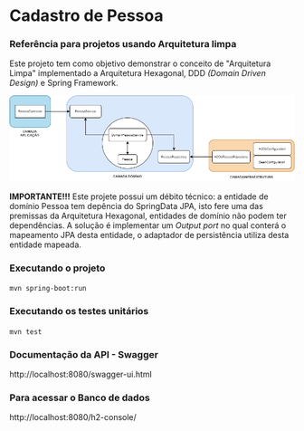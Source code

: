 # Cadastro de Pessoa

### Referência para projetos usando Arquitetura limpa
Este projeto tem como objetivo demonstrar o conceito de "Arquitetura Limpa" implementado a Arquitetura Hexagonal, DDD _(Domain Driven Design)_ e Spring Framework.

![](ArquiteturaHexagonal-Spring.png)

**IMPORTANTE!!!**
Este projete possui um débito técnico: a entidade de domínio Pessoa tem depência do SpringData JPA, isto fere uma das premissas da Arquitetura Hexagonal, entidades de domínio não podem ter dependências. A solução é implementar um _Output port_ no qual conterá o mapeamento JPA desta entidade, o adaptador de persistência utiliza desta entidade mapeada.

### Executando o projeto
`mvn spring-boot:run`

### Executando os testes unitários
`mvn test`

### Documentação da API - Swagger
http://localhost:8080/swagger-ui.html

### Para acessar o Banco de dados
http://localhost:8080/h2-console/